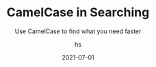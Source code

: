 ---
date: 2021-07-01
title: CamelCase in Searching
technologies: [java]
topics: [settings]
author: hs
subtitle: Use CamelCase to find what you need faster
thumbnail: ./thumbnail.png
cardThumbnail: ./card.png
shortVideo:
  poster: ./tip.png
  url: https://youtu.be/tGxG3KZkRQI  
seealso:
- title: IntelliJ IDEA Help - Markdown
  href: https://www.jetbrains.com/help/idea/markdown.html
leadin: |
  Use **⇧⇧** (macOS), or **Shift+Shift** (Windows/Linux), to bring up the Search Everywhere dialog. You can type in CamelCase to search across Classes, Files, Symbols, Actions and Git. 
  
---